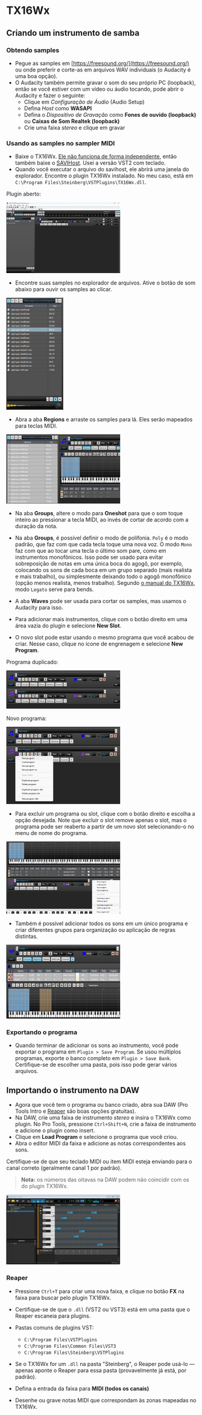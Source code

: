 # TX16Wx

## Criando um instrumento de samba

### Obtendo samples

- Pegue as samples em [https://freesound.org/](https://freesound.org/) ou onde preferir e corte-as em arquivos WAV individuais (o Audacity é uma boa opção).
- O Audacity também permite gravar o som do seu próprio PC (loopback), então se você estiver com um vídeo ou áudio tocando, pode abrir o Audacity e fazer o seguinte:
  - Clique em *Configuração de Áudio* (Audio Setup)
  - Defina *Host* como **WASAPI**
  - Defina o *Dispositivo de Gravação* como **Fones de ouvido (loopback)** ou **Caixas de Som Realtek (loopback)**
  - Crie uma faixa *stereo* e clique em gravar

### Usando as samples no sampler MIDI

- Baixe o TX16Wx. [Ele não funciona de forma independente](https://www.tx16wx.com/f-a-q/), então também baixe o [SAVIHost](https://www.hermannseib.com/english/savihost.htm). Usei a versão VST2 com teclado.
- Quando você executar o arquivo do savihost, ele abrirá uma janela do explorador. Encontre o plugin TX16Wx instalado. No meu caso, está em `C:\Program Files\Steinberg\VSTPlugins\TX16Wx.dll`.

Plugin aberto:

<img src="img/image.png" width="60%">

- Encontre suas samples no explorador de arquivos. Ative o botão de som abaixo para ouvir os samples ao clicar.

<img src="img/image-1.png" width="30%">

- Abra a aba **Regions** e arraste os samples para lá. Eles serão mapeados para teclas MIDI.

<img src="img/image-2.png" width="60%">

- Na aba **Groups**, altere o modo para **Oneshot** para que o som toque inteiro ao pressionar a tecla MIDI, ao invés de cortar de acordo com a duração da nota.

- Na aba **Groups**, é possível definir o modo de polifonia. `Poly` é o modo padrão, que faz com que cada tecla toque uma nova voz. O modo `Mono` faz com que ao tocar uma tecla o último som pare, como em instrumentos monofônicos. Isso pode ser usado para evitar sobreposição de notas em uma única boca do agogô, por exemplo, colocando os sons de cada boca em um grupo separado (mais realista e mais trabalho), ou simplesmente deixando todo o agogô monofônico (opção menos realista, menos trabalho). Segundo [o manual do TX16Wx](https://www.tx16wx.com/download/), modo `Legato` serve para bends.
- A aba **Waves** pode ser usada para cortar os samples, mas usamos o Audacity para isso.

- Para adicionar mais instrumentos, clique com o botão direito em uma área vazia do plugin e selecione **New Slot**.
- O novo slot pode estar usando o mesmo programa que você acabou de criar. Nesse caso, clique no ícone de engrenagem e selecione **New Program**.

Programa duplicado:

<img src="img/image-3.png" width="60%">

Novo programa:

<img src="img/image-4.png" width="60%">

- Para excluir um programa ou slot, clique com o botão direito e escolha a opção desejada. Note que excluir o slot remove apenas o slot, mas o programa pode ser reaberto a partir de um novo slot selecionando-o no menu de nome do programa.

<img src="img/image-5.png" width="60%">

- Também é possível adicionar todos os sons em um único programa e criar diferentes grupos para organização ou aplicação de regras distintas.

<img src="img/image-6.png" width="60%">

### Exportando o programa

- Quando terminar de adicionar os sons ao instrumento, você pode exportar o programa em `Plugin > Save Program`. Se usou múltiplos programas, exporte o banco completo em `Plugin > Save Bank`. Certifique-se de escolher uma pasta, pois isso pode gerar vários arquivos.

## Importando o instrumento na DAW

- Agora que você tem o programa ou banco criado, abra sua DAW (Pro Tools Intro e [Reaper](https://www.reaper.fm/download.php) são boas opções gratuitas).
- Na DAW, crie uma faixa de instrumento *stereo* e insira o TX16Wx como plugin. No Pro Tools, pressione `Ctrl+Shift+N`, crie a faixa de instrumento e adicione o plugin como insert.
- Clique em **Load Program** e selecione o programa que você criou.
- Abra o editor MIDI da faixa e adicione as notas correspondentes aos sons.

Certifique-se de que seu teclado MIDI ou item MIDI esteja enviando para o canal correto (geralmente canal 1 por padrão).

> **Nota:** os números das oitavas na DAW podem não coincidir com os do plugin TX16Wx.

<img src="img/image-7.png" width="60%">

### Reaper

- Pressione `Ctrl+T` para criar uma nova faixa, e clique no botão **FX** na faixa para buscar pelo plugin TX16Wx.

- Certifique-se de que o `.dll` (VST2 ou VST3) está em uma pasta que o Reaper escaneia para plugins.

- Pastas comuns de plugins VST:

  - `C:\Program Files\VSTPlugins`
  - `C:\Program Files\Common Files\VST3`
  - `C:\Program Files\Steinberg\VSTPlugins`

- Se o TX16Wx for um `.dll` na pasta "Steinberg", o Reaper pode usá-lo — apenas aponte o Reaper para essa pasta (provavelmente já está, por padrão).

- Defina a entrada da faixa para **MIDI (todos os canais)**

- Desenhe ou grave notas MIDI que correspondam às zonas mapeadas no TX16Wx.
